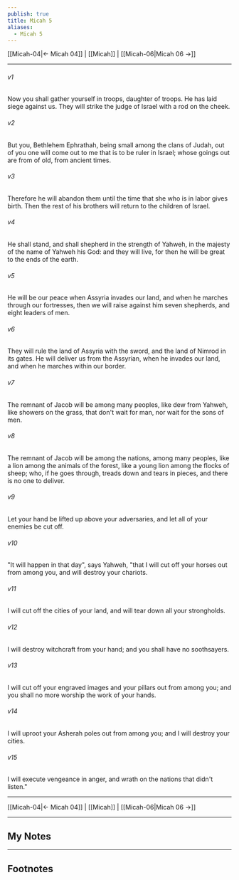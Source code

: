 ```yaml
---
publish: true
title: Micah 5
aliases:
  - Micah 5
---
```


[[Micah-04|← Micah 04]] | [[Micah]] | [[Micah-06|Micah 06 →]]
***



###### v1 
Now you shall gather yourself in troops, daughter of troops. He has laid siege against us. They will strike the judge of Israel with a rod on the cheek. 

###### v2 
But you, Bethlehem Ephrathah, being small among the clans of Judah, out of you one will come out to me that is to be ruler in Israel; whose goings out are from of old, from ancient times. 

###### v3 
Therefore he will abandon them until the time that she who is in labor gives birth. Then the rest of his brothers will return to the children of Israel. 

###### v4 
He shall stand, and shall shepherd in the strength of Yahweh, in the majesty of the name of Yahweh his God: and they will live, for then he will be great to the ends of the earth. 

###### v5 
He will be our peace when Assyria invades our land, and when he marches through our fortresses, then we will raise against him seven shepherds, and eight leaders of men. 

###### v6 
They will rule the land of Assyria with the sword, and the land of Nimrod in its gates. He will deliver us from the Assyrian, when he invades our land, and when he marches within our border. 

###### v7 
The remnant of Jacob will be among many peoples, like dew from Yahweh, like showers on the grass, that don't wait for man, nor wait for the sons of men. 

###### v8 
The remnant of Jacob will be among the nations, among many peoples, like a lion among the animals of the forest, like a young lion among the flocks of sheep; who, if he goes through, treads down and tears in pieces, and there is no one to deliver. 

###### v9 
Let your hand be lifted up above your adversaries, and let all of your enemies be cut off. 

###### v10 
"It will happen in that day", says Yahweh, "that I will cut off your horses out from among you, and will destroy your chariots. 

###### v11 
I will cut off the cities of your land, and will tear down all your strongholds. 

###### v12 
I will destroy witchcraft from your hand; and you shall have no soothsayers. 

###### v13 
I will cut off your engraved images and your pillars out from among you; and you shall no more worship the work of your hands. 

###### v14 
I will uproot your Asherah poles out from among you; and I will destroy your cities. 

###### v15 
I will execute vengeance in anger, and wrath on the nations that didn't listen."

***
[[Micah-04|← Micah 04]] | [[Micah]] | [[Micah-06|Micah 06 →]]

---
## My Notes

---
## Footnotes